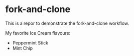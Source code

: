 # fork-and-clone

This is a repor to demonstrate the fork-and-clone workflow.

My favorite Ice Cream flavours:
- Peppermint Stick
- Mint Chip
